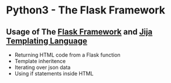 # Python3 - The Flask Framework

## Usage of The [Flask Framework](https://flask.palletsprojects.com/en/2.1.x/) and [Jija Templating Language](jinja.palletsprojects.com)
- Returning HTML code from a Flask function
- Template inheritence
- Iterating over json data
- Using if statements inside HTML